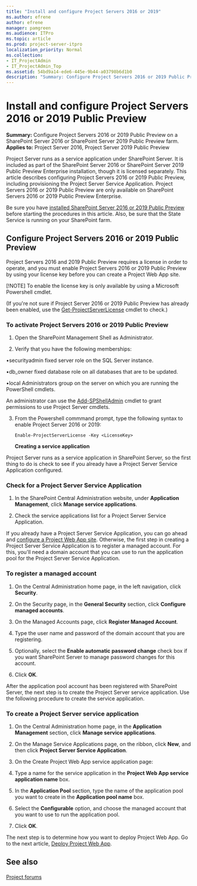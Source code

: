 ```yaml
---
title: "Install and configure Project Servers 2016 or 2019"
ms.author: efrene
author: efrene
manager: pamgreen
ms.audience: ITPro
ms.topic: article
ms.prod: project-server-itpro
localization_priority: Normal
ms.collection:
- IT_ProjectAdmin
- IT_ProjectAdmin_Top
ms.assetid: 54bd9a14-ede6-445e-9b44-a03798b6d1b0
description: "Summary: Configure Project Servers 2016 or 2019 Public Preview on a SharePoint Server farm."
---
```


# Install and configure Project Servers 2016 or 2019 Public Preview
 
 **Summary:** Configure Project Servers 2016 or 2019 Public Preview on a SharePoint Server 2016 or SharePoint Server 2019 Public Preview farm.<br/>
**Applies to:** Project Server 2016, Project Server 2019 Public Preview
  
Project Server runs as a service application under SharePoint Server. It is included as part of the SharePoint Server 2016 or SharePoint Server 2019 Public Preview Enterprise installation, though it is licensed separately. This article describes configuring Project Servers 2016 or 2019 Public Preview, including provisioning the Project Server Service Application. Project Servers 2016 or 2019 Public Preview are only available on SharePoint Servers 2016 or 2019 Public Preview Enterprise.
  
Be sure you have [installed SharePoint Server 2016 or 2019 Public Preview](https://docs.microsoft.com/en-us/sharepoint/install/install-for-sharepoint-server-2016) before starting the procedures in this article. Also, be sure that the State Service is running on your SharePoint farm.
  
## Configure Project Servers 2016 or 2019 Public Preview

Project Servers 2016 and 2019 Public Preview requires a license in order to operate, and you must enable Project Servers 2016 or 2019 Public Preview by using your license key before you can create a Project Web App site. 

[!NOTE]
To enable the license key is only available by using a Microsoft Powershell cmdlet. 
  
(If you're not sure if Project Server 2016 or 2019 Public Preview has already been enabled, use the [Get-ProjectServerLicense](https://docs.microsoft.com/en-us/powershell/module/sharepoint-server/get-projectserverlicense?view=sharepoint-ps) cmdlet to check.)
  
### To activate Project Servers 2016 or 2019 Public Preview 

1. Open the SharePoint Management Shell as Administrator.

2. Verify that you have the following memberships:

•securityadmin fixed server role on the SQL Server instance.

•db_owner fixed database role on all databases that are to be updated.

•local Administrators group on the server on which you are running the PowerShell cmdlets.

An administrator can use the [Add-SPShellAdmin](https://docs.microsoft.com/en-us/powershell/module/sharepoint-server/Add-SPShellAdmin?view=sharepoint-ps) cmdlet to grant permissions to use Project Server cmdlets. 


    
3. From the Powershell commmand prompt, type the following syntax to enable Project Server 2016 or 2019:
    
   ```
   Enable-ProjectServerLicense -Key <LicenseKey>
   ```

   **Creating a service application**
  
Project Server runs as a service application in SharePoint Server, so the first thing to do is check to see if you already have a Project Server Service Application configured.
  
### Check for a Project Server Service Application

1. In the SharePoint Central Administration website, under **Application Management**, click **Manage service applications**.
    
2. Check the service applications list for a Project Server Service Application.
    
If you already have a Project Server Service Application, you can go ahead and [configure a Project Web App site](deploy-project-web-app.md). Otherwise, the first step in creating a Project Server Service Application is to register a managed account. For this, you'll need a domain account that you can use to run the application pool for the Project Server Service Application.
  
### To register a managed account

1. On the Central Administration home page, in the left navigation, click **Security**.
    
2. On the Security page, in the **General Security** section, click **Configure managed accounts**.
    
3. On the Managed Accounts page, click **Register Managed Account**.
    
4. Type the user name and password of the domain account that you are registering.
    
5. Optionally, select the **Enable automatic password change** check box if you want SharePoint Server to manage password changes for this account.
    
6. Click **OK**.
    
After the application pool account has been registered with SharePoint Server, the next step is to create the Project Server service application. Use the following procedure to create the service application.
  
### To create a Project Server service application

1. On the Central Administration home page, in the **Application Management** section, click **Manage service applications**.
    
2. On the Manage Service Applications page, on the ribbon, click **New**, and then click **Project Server Service Application**.
    
3. On the Create Project Web App service application page:
    
1. Type a name for the service application in the **Project Web App service application name** box.
    
2. In the **Application Pool** section, type the name of the application pool you want to create in the **Application pool name** box.
    
3. Select the **Configurable** option, and choose the managed account that you want to use to run the application pool.
    
4. Click **OK**.
    
The next step is to determine how you want to deploy Project Web App. Go to the next article, [Deploy Project Web App](deploy-project-web-app.md).
  
## See also

#### 

[Project forums](https://social.technet.microsoft.com/Forums/en-US/category/project)

